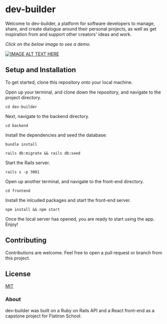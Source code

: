 # dev-builder
Welcome to dev-builder, a platform for software developers to manage, share, and create dialogue around their personal projects, as well as get inspiration from and support other creators' ideas and work.

*Click on the below image to see a demo.*

[![IMAGE ALT TEXT HERE](https://github.com/sarabastian/dev-builder/blob/main/frontend/public/Screen%20Shot%202021-02-21%20at%203.20.42%20PM.png)](https://www.youtube.com/watch?v=H8_LGSDINUk)

## Setup and Installation
To get started, clone this repository onto your local machine.

Open up your terminal, and clone down the repository, and navigate to the project directory.

```
cd dev-builder
```

Next, navigate to the backend directory.
```
cd backend
```
Install the dependencies and seed the database:
```
bundle install
```
```
rails db:migrate && rails db:seed
```
Start the Rails server.
```
rails s -p 3001
```
Open up another terminal, and navigate to the front-end directory.
```
cd frontend
```

Install the inlcuded packages and start the front-end server.
```
npm install && npm start
```

Once the local server has opened, you are ready to start using the app. Enjoy!

## Contributing 

Contributions are welcome. Feel free to open a pull request or branch from this project.

## License 

[MIT](https://choosealicense.com/licenses/mit/)

### About

dev-builder was built on a Ruby on Rails API and a React front-end as a capstone project for Flatiron School.
